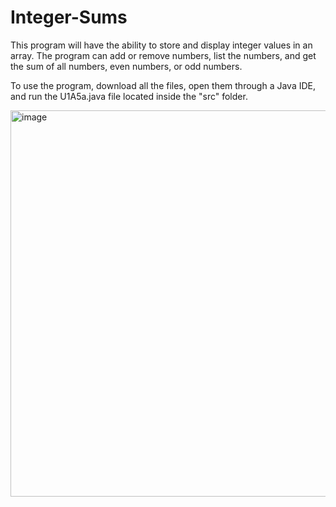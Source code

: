 # Integer-Sums
This program will have the ability to store and display integer values in an array. The program can add or remove numbers,  list the numbers, and get the sum of all numbers, even numbers, or odd numbers. 

To use the program, download all the files, open them through a Java IDE, and run the U1A5a.java file located inside the "src" folder.

  <img width="618" alt="image" src="https://github.com/rajshah6/Integer-Sums/assets/95878543/16d124c2-e47e-4ede-8f1f-3f256736b55e">
